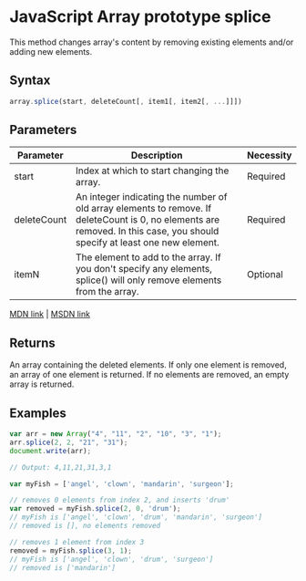 # JavaScript Array prototype splice

This method changes array's content by removing existing elements and/or adding new elements.

## Syntax

```javascript
array.splice(start, deleteCount[, item1[, item2[, ...]]])
```

## Parameters

| Parameter  |           Description                         |   Necessity   |
|------------|-----------------------------------------------|---------------|
|  start  | Index at which to start changing the array.                           |   Required    |
|  deleteCount    | An integer indicating the number of old array elements to remove. If deleteCount is 0, no elements are removed. In this case, you should specify at least one new element. |   Required    |
|  itemN    | The element to add to the array. If you don't specify any elements, splice() will only remove elements from the array. |   Optional    |

[MDN link](https://developer.mozilla.org/en-US/docs/Web/JavaScript/Reference/Global_Objects/Array/splice) | [MSDN link](https://msdn.microsoft.com/en-us/LIBRary/wctc5k7s%28v=vs.94%29.aspx)

## Returns

An array containing the deleted elements. If only one element is removed, an array of one element is returned. If no elements are removed, an empty array is returned.

## Examples

```javascript
var arr = new Array("4", "11", "2", "10", "3", "1");
arr.splice(2, 2, "21", "31");
document.write(arr);

// Output: 4,11,21,31,3,1
```

```javascript
var myFish = ['angel', 'clown', 'mandarin', 'surgeon'];

// removes 0 elements from index 2, and inserts 'drum'
var removed = myFish.splice(2, 0, 'drum');
// myFish is ['angel', 'clown', 'drum', 'mandarin', 'surgeon']
// removed is [], no elements removed

// removes 1 element from index 3
removed = myFish.splice(3, 1);
// myFish is ['angel', 'clown', 'drum', 'surgeon']
// removed is ['mandarin']
```
